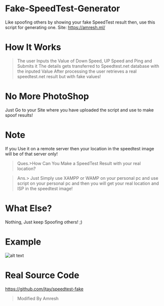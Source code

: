 # Fake-SpeedTest-Generator
Like spoofing others by showing your fake SpeedTest result then, use this script for generating one. Site: https://amresh.ml/

# How It Works
>The user Inputs the Value of Down Speed, UP Speed and Ping and Submits it
>The details gets transferred to Speedtest.net database with the inputed Value
>After processing the user retrieves a real speedtest.net result but with fake values!

# No More PhotoShop
Just Go to your Site where you have uploaded the script and use to make spoof results!

# Note
If you Use it on a remote server then your location in the speedtest image will be of that server only!
>Ques.>How Can You Make a SpeedTest Result with your real location?

>Ans.> Just Simply use XAMPP or WAMP on your personal pc and use script on your personal pc and then you will get your real location and ISP in the speedtest image!

# What Else?
Nothing, Just keep Spoofing others! ;)

# Example
![alt text](https://www.speedtest.net/result/7656618580.png)

# Real Source Code
https://github.com/jtay/speedtest-fake
>Modified By Amresh 
